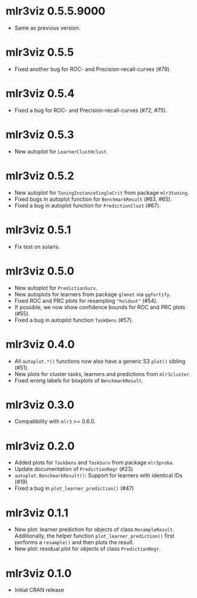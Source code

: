 <!-- NEWS.md is maintained by https://cynkra.github.io/fledge, do not edit -->

# mlr3viz 0.5.5.9000

- Same as previous version.


# mlr3viz 0.5.5

- Fixed another bug for ROC- and Precision-recall-curves (#79).

# mlr3viz 0.5.4

- Fixed a bug for ROC- and Precision-recall-curves (#72, #75).

# mlr3viz 0.5.3

- New autoplot for `LearnerClustHclust`.

# mlr3viz 0.5.2

- New autoplot for `TuningInstanceSingleCrit` from package `mlr3tuning`.
- Fixed bugs in autoplot function for `BenchmarkResult` (#63, #65).
- Fixed a bug in autoplot function for `PredictionClust` (#67).

# mlr3viz 0.5.1

- Fix test on solaris.


# mlr3viz 0.5.0

- New autoplot for `PredictionSurv`.
- New autoplots for learners from package `glmnet` via `ggfortify`.
- Fixed ROC and PRC plots for resampling `"holdout"` (#54).
- If possible, we now show confidence bounds for ROC and PRC plots (#55).
- Fixed a bug in autoplot function `TaskDens` (#57).


# mlr3viz 0.4.0

- All `autoplot.*()` functions now also have a generic S3 `plot()` sibling (#51).
- New plots for cluster tasks, learners and predictions from `mlr3cluster`.
- Fixed wrong labels for boxplots of `BenchmarkResult`.


# mlr3viz 0.3.0

- Compatibility with `mlr3` >= 0.6.0.


# mlr3viz 0.2.0

- Added plots for `TaskDens` and `TaskSurv` from package `mlr3proba`.
- Update documentation of `PredictionRegr` (#23)
- `autoplot.BenchmarkResult()`: Support for learners with identical IDs (#19)
- Fixed a bug in `plot_learner_prediction()` (#47)


# mlr3viz 0.1.1

- New plot: learner prediction for objects of class `ResampleResult`.
  Additionally, the helper function `plot_learner_prediction()` first performs a
  `resample()` and then plots the result.
- New plot: residual plot for objects of class `PredictionRegr`.


# mlr3viz 0.1.0

- Initial CRAN release
